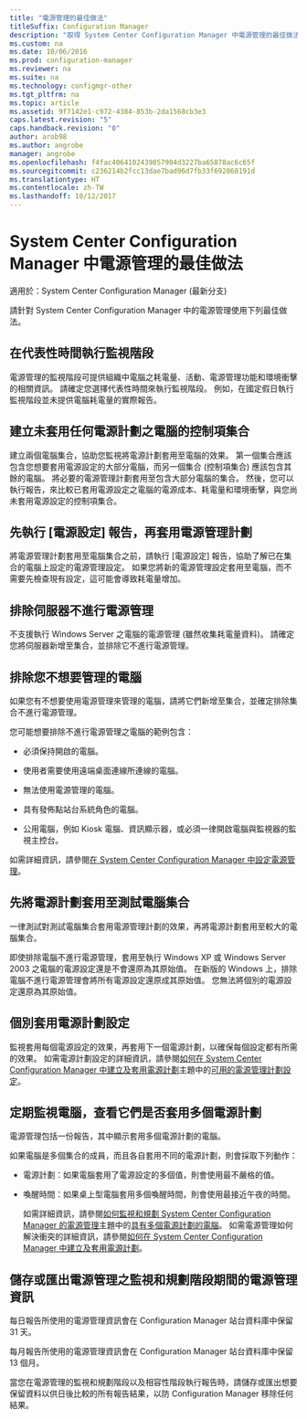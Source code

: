 ```yaml
---
title: "電源管理的最佳做法"
titleSuffix: Configuration Manager
description: "取得 System Center Configuration Manager 中電源管理的最佳做法。"
ms.custom: na
ms.date: 10/06/2016
ms.prod: configuration-manager
ms.reviewer: na
ms.suite: na
ms.technology: configmgr-other
ms.tgt_pltfrm: na
ms.topic: article
ms.assetid: 9f7142e1-c972-4384-853b-2da1568cb3e3
caps.latest.revision: "5"
caps.handback.revision: "0"
author: arob98
ms.author: angrobe
manager: angrobe
ms.openlocfilehash: f4fac4064102439857904d3227ba65878ac6c65f
ms.sourcegitcommit: c236214b2fcc13dae7bad96d7fb33f692868191d
ms.translationtype: HT
ms.contentlocale: zh-TW
ms.lasthandoff: 10/12/2017
---
```

# <a name="best-practices-for-power-management-in-system-center-configuration-manager"></a>System Center Configuration Manager 中電源管理的最佳做法

適用於：System Center Configuration Manager (最新分支)

請針對 System Center Configuration Manager 中的電源管理使用下列最佳做法。  

## <a name="perform-the-monitoring-phase-at-a-representative-time"></a>在代表性時間執行監視階段  
 電源管理的監視階段可提供組織中電腦之耗電量、活動、電源管理功能和環境衝擊的相關資訊。 請確定您選擇代表性時間來執行監視階段。 例如，在國定假日執行監視階段並未提供電腦耗電量的實際報告。  

## <a name="create-a-control-collection-of-computers-with-no-power-plans-applied"></a>建立未套用任何電源計劃之電腦的控制項集合  
 建立兩個電腦集合，協助您監視將電源計劃套用至電腦的效果。 第一個集合應該包含您想要套用電源設定的大部分電腦，而另一個集合 (控制項集合) 應該包含其餘的電腦。 將必要的電源管理計劃套用至包含大部分電腦的集合。 然後，您可以執行報告，來比較已套用電源設定之電腦的電源成本、耗電量和環境衝擊，與您尚未套用電源設定的控制項集合。  

## <a name="run-the-power-settings-report-before-you-apply-a-power-management-plan"></a>先執行 [電源設定] 報告，再套用電源管理計劃  
 將電源管理計劃套用至電腦集合之前，請執行 [電源設定]  報告，協助了解已在集合的電腦上設定的電源管理設定。 如果您將新的電源管理設定套用至電腦，而不需要先檢查現有設定，這可能會導致耗電量增加。  

## <a name="exclude-servers-from-power-management"></a>排除伺服器不進行電源管理  
 不支援執行 Windows Server 之電腦的電源管理 (雖然收集耗電量資料)。 請確定您將伺服器新增至集合，並排除它不進行電源管理。  

## <a name="exclude-computers-that-you-do-not-want-to-manage"></a>排除您不想要管理的電腦  
 如果您有不想要使用電源管理來管理的電腦，請將它們新增至集合，並確定排除集合不進行電源管理。  

 您可能想要排除不進行電源管理之電腦的範例包含：  

-   必須保持開啟的電腦。  

-   使用者需要使用遠端桌面連線所連線的電腦。  

-   無法使用電源管理的電腦。  

-   具有發佈點站台系統角色的電腦。  

-   公用電腦，例如 Kiosk 電腦、資訊顯示器，或必須一律開啟電腦與監視器的監視主控台。  

 如需詳細資訊，請參閱[在 System Center Configuration Manager 中設定電源管理](../../../../core/clients/manage/power/configuring-power-management.md)。  

## <a name="first-apply-power-plans-to-a-test-collection-of-computers"></a>先將電源計劃套用至測試電腦集合  
 一律測試對測試電腦集合套用電源管理計劃的效果，再將電源計劃套用至較大的電腦集合。  

 即使排除電腦不進行電源管理，套用至執行 Windows XP 或 Windows Server 2003 之電腦的電源設定還是不會還原為其原始值。 在新版的 Windows 上，排除電腦不進行電源管理會將所有電源設定還原成其原始值。 您無法將個別的電源設定還原為其原始值。  

## <a name="apply-power-plan-settings-individually"></a>個別套用電源計劃設定  
 監視套用每個電源設定的效果，再套用下一個電源計劃，以確保每個設定都有所需的效果。 如需電源計劃設定的詳細資訊，請參閱[如何在 System Center Configuration Manager 中建立及套用電源計劃](../../../../core/clients/manage/power/create-and-apply-power-plans.md)主題中的[可用的電源管理計劃設定](../../../../core/clients/manage/power/create-and-apply-power-plans.md#BKMK_Plans)。  

## <a name="regularly-monitor-computers-to-see-if-they-have-multiple-power-plans-applied"></a>定期監視電腦，查看它們是否套用多個電源計劃  
 電源管理包括一份報告，其中顯示套用多個電源計劃的電腦。  

 如果電腦是多個集合的成員，而且各自套用不同的電源計劃，則會採取下列動作：  

-   電源計劃：如果電腦套用了電源設定的多個值，則會使用最不嚴格的值。  

-   喚醒時間：如果桌上型電腦套用多個喚醒時間，則會使用最接近午夜的時間。  

     如需詳細資訊，請參閱[如何監視和規劃 System Center Configuration Manager 的電源管理](../../../../core/clients/manage/power/monitor-and-plan-for-power-management.md)主題中的[具有多個電源計劃的電腦](../../../../core/clients/manage/power/monitor-and-plan-for-power-management.md#BKMK_Multiple)。 如需電源管理如何解決衝突的詳細資訊，請參閱[如何在 System Center Configuration Manager 中建立及套用電源計劃](../../../../core/clients/manage/power/create-and-apply-power-plans.md)。  

## <a name="save-or-export-power-management-information-during-the-monitoring-and-planning-phase-of-power-management"></a>儲存或匯出電源管理之監視和規劃階段期間的電源管理資訊  
 每日報告所使用的電源管理資訊會在 Configuration Manager 站台資料庫中保留 31 天。  

 每月報告所使用的電源管理資訊會在 Configuration Manager 站台資料庫中保留 13 個月。  

 當您在電源管理的監視和規劃階段以及相容性階段執行報告時，請儲存或匯出想要保留資料以供日後比較的所有報告結果，以防 Configuration Manager 移除任何結果。  
